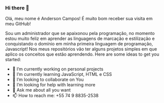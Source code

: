 ### Hi there 👋

<!--
**andersoncsiqueira/andersoncsiqueira** is a ✨ _special_ ✨ repository because its `README.md` (this file) appears on your GitHub profile.


Olá, meu nome é Anderson Campos! 
<br>
É muito bom receber sua visita em meu GitHub! 

Sou um administrador que se apaixonou pela programação, no momento estou muito feliz em aprender as linguagens de marcação e estilização e conquistando o 
domínio em minha primeira linguagem de programação, Javascript! Nos meus repositórios vão ter alguns projetos simples em que aplico os conceitos que estou aprendendo.
Here are some ideas to get you started:

- 🔭 I’m currently working on personal projects 
- 🌱 I’m currently learning JavaScript, HTML e CSS
- 👯 I’m looking to collaborate on You
- 🤔 I’m looking for help with learning more
- 💬 Ask me about all you want
- 📫 How to reach me: +55 74 9 8835-2538
- 😄 Pronouns: ...
- ⚡ Fun fact: ...
-->

Olá, meu nome é Anderson Campos! 
É muito bom receber sua visita em meu GitHub! 

Sou um administrador que se apaixonou pela programação, no momento estou muito feliz em aprender as linguagens de marcação e estilização e conquistando o 
domínio em minha primeira linguagem de programação, Javascript! Nos meus repositórios vão ter alguns projetos simples em que aplico os conceitos que estão aprendendo.
Here are some ideas to get you started:

- 🔭 I’m currently working on personal projects 
- 🌱 I’m currently learning JavaScript, HTML e CSS
- 👯 I’m looking to collaborate on You
- 🤔 I’m looking for help with learning more
- 💬 Ask me about all you want
- 📫 How to reach me: +55 74 9 8835-2538
    
